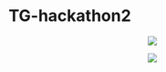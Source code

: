 # TG-hackathon2

<p align="center">
  <img src="doc/train1.JPG">
</p>

<p align="center">
  <img src="doc/train2.JPG">
</p>

